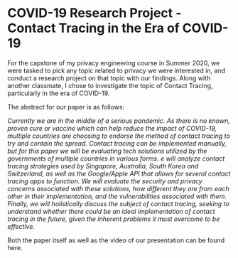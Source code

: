 # COVID-19 Research Project - Contact Tracing in the Era of COVID-19

For the capstone of my privacy engineering course in Summer 2020, we were tasked to pick any topic related to privacy we were interested in, and conduct a research project on that topic with our findings. Along with another classmate, I chose to investigate the topic of Contact Tracing, particularly in the era of COVID-19. 

The abstract for our paper is as follows:

<em>Currently we are in the middle of a serious pandemic. As there is no known, proven cure or vaccine which can help reduce the impact of COVID-19, multiple countries are choosing to endorse the method of contact tracing to try and contain the spread. Contact tracing can be implemented manually, but for this paper we will be evaluating tech solutions utilized by the governments of multiple countries in various forms. e will analyze contact tracing strategies used by Singapore, Australia, South Korea and Switzerland, as well as the Google/Apple API that allows for several contact tracing apps to function. We will evaluate the security and privacy concerns associated with these solutions, how different they are from each other in their implementation, and the vulnerabilities associated with them. Finally, we will holistically discuss the subject of contact tracing, seeking to understand whether there could be an ideal implementation of contact tracing in the future, given the inherent problems it must overcome to be effective. </em>

Both the paper itself as well as the video of our presentation can be found here.
